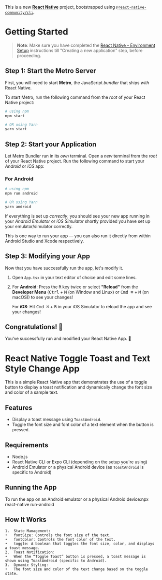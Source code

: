 This is a new [**React Native**](https://reactnative.dev) project, bootstrapped using [`@react-native-community/cli`](https://github.com/react-native-community/cli).

# Getting Started

>**Note**: Make sure you have completed the [React Native - Environment Setup](https://reactnative.dev/docs/environment-setup) instructions till "Creating a new application" step, before proceeding.

## Step 1: Start the Metro Server

First, you will need to start **Metro**, the JavaScript _bundler_ that ships _with_ React Native.

To start Metro, run the following command from the _root_ of your React Native project:

```bash
# using npm
npm start

# OR using Yarn
yarn start
```

## Step 2: Start your Application

Let Metro Bundler run in its _own_ terminal. Open a _new_ terminal from the _root_ of your React Native project. Run the following command to start your _Android_ or _iOS_ app:

### For Android

```bash
# using npm
npm run android

# OR using Yarn
yarn android
```

If everything is set up _correctly_, you should see your new app running in your _Android Emulator_ or _iOS Simulator_ shortly provided you have set up your emulator/simulator correctly.

This is one way to run your app — you can also run it directly from within Android Studio and Xcode respectively.

## Step 3: Modifying your App

Now that you have successfully run the app, let's modify it.

1. Open `App.tsx` in your text editor of choice and edit some lines.
2. For **Android**: Press the <kbd>R</kbd> key twice or select **"Reload"** from the **Developer Menu** (<kbd>Ctrl</kbd> + <kbd>M</kbd> (on Window and Linux) or <kbd>Cmd ⌘</kbd> + <kbd>M</kbd> (on macOS)) to see your changes!

   For **iOS**: Hit <kbd>Cmd ⌘</kbd> + <kbd>R</kbd> in your iOS Simulator to reload the app and see your changes!

## Congratulations! :tada:

You've successfully run and modified your React Native App. :partying_face:

# React Native Toggle Toast and Text Style Change App

This is a simple React Native app that demonstrates the use of a toggle button to display a toast notification and dynamically change the font size and color of a sample text.

## Features

- Display a toast message using `ToastAndroid`.
- Toggle the font size and font color of a text element when the button is pressed.

## Requirements

- Node.js
- React Native CLI or Expo CLI (depending on the setup you're using)
- Android Emulator or a physical Android device (as `ToastAndroid` is specific to Android)

## Running the App

To run the app on an Android emulator or a physical Android device:npx react-native run-android

## How It Works

	1.	State Management:
	•	fontSize: Controls the font size of the text.
	•	fontColor: Controls the font color of the text.
	•	toggle: A boolean that toggles the font size, color, and displays a toast message.
	2.	Toast Notification:
	•	When the “Toggle Toast” button is pressed, a toast message is shown using ToastAndroid (specific to Android).
	3.	Dynamic Styling:
	•	The font size and color of the text change based on the toggle state.

